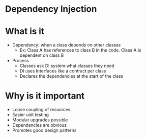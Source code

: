 # Dependency Injection

# What is it

- Dependency: when a class depends on other classes
  - Ex: Class A has references to class B in the code. Class A is dependent on class B
- Process
  - Classes ask DI system what classes they need
  - DI uses Interfaces like a contract per class 
  - Declares the dependencies at the start of the class

# Why is it important

- Loose coupling of resources
- Easier unit testing
- Modular upgrades possible
- Dependencies are obvious 
- Promotes good design patterns 

